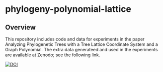 # phylogeny-polynomial-lattice

## Overview

This repository includes code and data for experiments in the paper Analyzing Phylogenetic Trees with a Tree Lattice Coordinate System and a Graph Polynomial. The extra data generateed and used in the experiments are available at Zenodo; see the following link.

[![DOI](https://zenodo.org/badge/DOI/10.5281/zenodo.5969348.svg)](https://doi.org/10.5281/zenodo.5969348)
